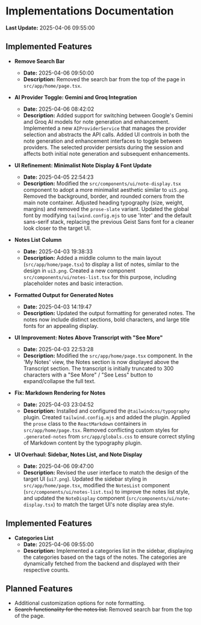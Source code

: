 # Implementations Documentation

**Last Update:** 2025-04-06 09:55:00

## Implemented Features

- **Remove Search Bar**
  - **Date:** 2025-04-06 09:50:00
  - **Description:** Removed the search bar from the top of the page in `src/app/home/page.tsx`.

- **AI Provider Toggle: Gemini and Groq Integration**
  - **Date:** 2025-04-06 08:42:02
  - **Description:** Added support for switching between Google's Gemini and Groq AI models for note generation and enhancement. Implemented a new `AIProviderService` that manages the provider selection and abstracts the API calls. Added UI controls in both the note generation and enhancement interfaces to toggle between providers. The selected provider persists during the session and affects both initial note generation and subsequent enhancements.

- **UI Refinement: Minimalist Note Display & Font Update**
  - **Date:** 2025-04-05 22:54:23
  - **Description:** Modified the `src/components/ui/note-display.tsx` component to adopt a more minimalist aesthetic similar to `ui5.png`. Removed the background, border, and rounded corners from the main note container. Adjusted heading typography (size, weight, margins) and removed the `prose-slate` variant. Updated the global font by modifying `tailwind.config.mjs` to use 'Inter' and the default sans-serif stack, replacing the previous Geist Sans font for a cleaner look closer to the target UI.

- **Notes List Column**
  - **Date:** 2025-04-03 19:38:33
  - **Description:** Added a middle column to the main layout (`src/app/home/page.tsx`) to display a list of notes, similar to the design in `ui3.png`. Created a new component `src/components/ui/notes-list.tsx` for this purpose, including placeholder notes and basic interaction.

- **Formatted Output for Generated Notes**
  - **Date:** 2025-04-03 14:19:47
  - **Description:** Updated the output formatting for generated notes. The notes now include distinct sections, bold characters, and large title fonts for an appealing display.

- **UI Improvement: Notes Above Transcript with "See More"**
  - **Date:** 2025-04-03 22:53:28
  - **Description:** Modified the `src/app/home/page.tsx` component. In the 'My Notes' view, the Notes section is now displayed above the Transcript section. The transcript is initially truncated to 300 characters with a "See More" / "See Less" button to expand/collapse the full text.

- **Fix: Markdown Rendering for Notes**
  - **Date:** 2025-04-03 23:04:52
  - **Description:** Installed and configured the `@tailwindcss/typography` plugin. Created `tailwind.config.mjs` and added the plugin. Applied the `prose` class to the `ReactMarkdown` containers in `src/app/home/page.tsx`. Removed conflicting custom styles for `.generated-notes` from `src/app/globals.css` to ensure correct styling of Markdown content by the typography plugin.

- **UI Overhaul: Sidebar, Notes List, and Note Display**
  - **Date:** 2025-04-06 09:47:00
  - **Description:** Revised the user interface to match the design of the target UI (`ui7.png`). Updated the sidebar styling in `src/app/home/page.tsx`, modified the `NotesList` component (`src/components/ui/notes-list.tsx`) to improve the notes list style, and updated the `NoteDisplay` component (`src/components/ui/note-display.tsx`) to match the target UI's note display area style.

## Implemented Features

- **Categories List**
  - **Date:** 2025-04-06 09:55:00
  - **Description:** Implemented a categories list in the sidebar, displaying the categories based on the tags of the notes. The categories are dynamically fetched from the backend and displayed with their respective counts.

## Planned Features

- Additional customization options for note formatting.
- ~~Search functionality for the notes list.~~ Removed search bar from the top of the page.